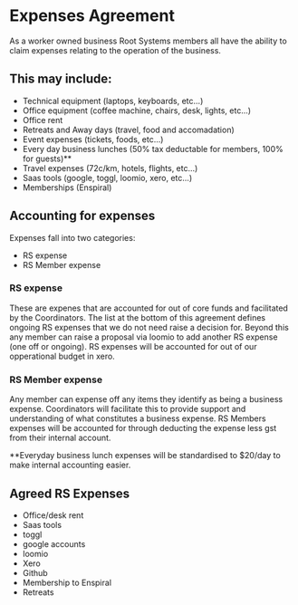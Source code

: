 # Expenses Agreement

As a worker owned business Root Systems members all have the ability to claim expenses relating to the operation of the business. 

## This may include:

 - Technical equipment (laptops, keyboards, etc...)
 - Office equipment (coffee machine, chairs, desk, lights, etc...)
 - Office rent
 - Retreats and Away days (travel, food and accomadation)
 - Event expenses (tickets, foods, etc...)
 - Every day business lunches (50% tax deductable for members, 100% for guests)**
 - Travel expenses (72c/km, hotels, flights, etc...)
 - Saas tools (google, toggl, loomio, xero, etc...)
 - Memberships (Enspiral)

## Accounting for expenses

Expenses fall into two categories:

 - RS expense
 - RS Member expense

### RS expense

These are expenes that are accounted for out of core funds and facilitated by the Coordinators. The list at the bottom of this agreement defines ongoing RS expenses that we do not need raise a decision for. Beyond this any member can raise a proposal via loomio to add another RS expense (one off or ongoing). RS expenses will be accounted for out of our opperational budget in xero.

### RS Member expense

Any member can expense off any items they identify as being a business expense. Coordinators will facilitate this to provide support and understanding of what constitutes a business expense. RS Members expenses will be accounted for through deducting the expense less gst from their internal account.

**Everyday business lunch expenses will be standardised to $20/day to make internal accounting easier.

## Agreed RS Expenses

 - Office/desk rent
 - Saas tools
  - toggl
  - google accounts
  - loomio
  - Xero
  - Github
 - Membership to Enspiral
 - Retreats
